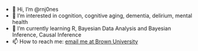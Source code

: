 - 👋 Hi, I’m @rnj0nes
- 👀 I’m interested in cognition, cognitive aging, dementia, delirium, mental health
- 🌱 I’m currently learning R, Bayesian Data Analysis and Bayesian Inference, Causal Inference
- 📫 How to reach me: [email me at Brown University](mailto:rnjones@brown.edu)

<!---
rnj0nes/rnj0nes is a ✨ special ✨ repository because its `README.md` (this file) appears on your GitHub profile.
You can click the Preview link to take a look at your changes.
--->

